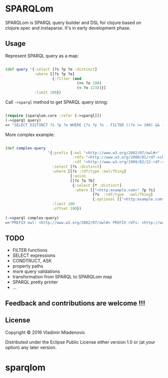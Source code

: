 # SPARQLom

SPARQLom is SPARQL query builder and DSL for clojure based on clojure.spec and instaparse. It's in early development phase.

## Usage

Represent SPARQL query as a map: 

```clj

(def query '{:select [?s ?p ?o :distinct] 
             :where [[?s ?p ?o]
                     {:filter (and 
                                (>= ?o 100) 
                                (< ?o 123))}]
             :limit 100})
```

Call `->sparql` method to get SPARQL query string:

```clj

(require [sparqlom.core :refer [->sparql]])
(->sparql query)
=> "SELECT DISTINCT ?s ?p ?o WHERE {?s ?p ?o . FILTER ((?o >= 100) && (?o < 123))} LIMIT 100"
```

More complex example:

```clojure

(def complex-query 
                   '{:prefix {:owl "<http://www.w3.org/2002/07/owl#>"
                              :rdfs "<http://www.w3.org/2000/01/rdf-schema#>"
                              :rdf "<http://www.w3.org/1999/02/22-rdf-syntax-ns#>"}
                     :select [?s :distinct]
                     :where [[?s :rdf/type :owl/Thing]
                             {:union
                             [[?s ?a ?b]
                              {:select [* :distinct]
                               :where [["<http:example.com>" ?p ?s]
                                       [?s  :rdf/type  :owl/Thing]
                                       {:optional [["<http:example.com>" ?b ?s]]}]}]}]
                     :limit 100
                     :offset 100})
                    
(->sparql complex-query)
=>"PREFIX owl: <http://www.w3.org/2002/07/owl#> PREFIX rdfs: <http://www.w3.org/2000/01/rdf-schema#> PREFIX rdf: <http://www.w3.org/1999/02/22-rdf-syntax-ns#> SELECT DISTINCT ?s WHERE {?s rdf:type owl:Thing . {?s ?a ?b .} UNION {SELECT DISTINCT * WHERE {<http:example.com> ?p ?s . ?s rdf:type owl:Thing . OPTIONAL {<http:example.com> ?b ?s .}}}} LIMIT 100 OFFSET 100"
```


## TODO
 
- FILTER functions
- SELECT expressions
- CONDTRUCT, ASK
- property paths 
- more query validations
- transformation from SPARQL to SPARQLom map
- SPARQL pretty printer 
- ...

## Feedback and contributions are welcome !!!

## License

Copyright © 2016 Vladimir Mladenovic

Distributed under the Eclipse Public License either version 1.0 or (at
your option) any later version.
# sparqlom
